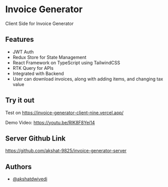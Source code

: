# Invoice Generator

Client Side for Invoice Generator

## Features

- JWT Auth
- Redux Store for State Management
- React Framework on TypeScript using TailwindCSS
- RTK Query for APIs
- Integrated with Backend
- User can download invoices, along with adding items, and changing tax value

## Try it out

Test on https://invoice-generator-client-nine.vercel.app/

Demo Video: https://youtu.be/RIK8F8Yei14

## Server Github Link

https://github.com/akshat-9825/invoice-generator-server

## Authors

- [@akshatdwivedi](https://www.github.com/akshat-9825)
